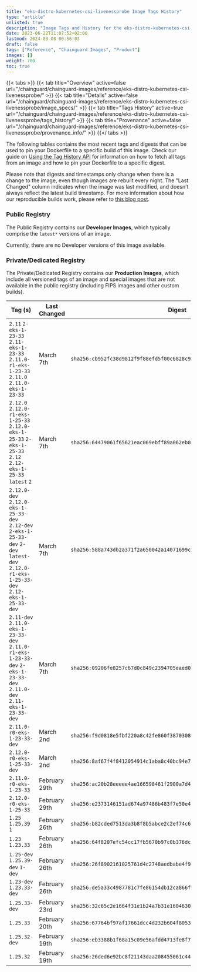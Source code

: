 ```yaml
---
title: "eks-distro-kubernetes-csi-livenessprobe Image Tags History"
type: "article"
unlisted: true
description: "Image Tags and History for the eks-distro-kubernetes-csi-livenessprobe Chainguard Image"
date: 2023-06-22T11:07:52+02:00
lastmod: 2024-03-08 00:56:03
draft: false
tags: ["Reference", "Chainguard Images", "Product"]
images: []
weight: 700
toc: true
---
```


{{< tabs >}}
{{< tab title="Overview" active=false url="/chainguard/chainguard-images/reference/eks-distro-kubernetes-csi-livenessprobe/" >}}
{{< tab title="Details" active=false url="/chainguard/chainguard-images/reference/eks-distro-kubernetes-csi-livenessprobe/image_specs/" >}}
{{< tab title="Tags History" active=true url="/chainguard/chainguard-images/reference/eks-distro-kubernetes-csi-livenessprobe/tags_history/" >}}
{{< tab title="Provenance" active=false url="/chainguard/chainguard-images/reference/eks-distro-kubernetes-csi-livenessprobe/provenance_info/" >}}
{{</ tabs >}}

The following tables contains the most recent tags and digests that can be used to pin your Dockerfile to a specific build of this image. Check our guide on [Using the Tag History API](/chainguard/chainguard-images/using-the-tag-history-api/) for information on how to fetch all tags from an image and how to pin your Dockerfile to a specific digest.

Please note that digests and timestamps only change when there is a change to the image, even though images are rebuilt every night. The "Last Changed" column indicates when the image was last modified, and doesn't always reflect the latest build timestamp. For more information about how our reproducible builds work, please refer to [this blog post](https://www.chainguard.dev/unchained/reproducing-chainguards-reproducible-image-builds).

### Public Registry
The Public Registry contains our **Developer Images**, which typically comprise the `latest*` versions of an image.

Currently, there are no Developer versions of this image available.

### Private/Dedicated Registry
The Private/Dedicated Registry contains our **Production Images**, which include all versioned tags of an image and special images that are not available in the public registry (including FIPS images and other custom builds).

| Tag (s)                                                                                                                                       | Last Changed  | Digest                                                                    |
|-----------------------------------------------------------------------------------------------------------------------------------------------|---------------|---------------------------------------------------------------------------|
|  `2.11` `2-eks-1-23-33` `2.11-eks-1-23-33` `2.11.0-r1-eks-1-23-33` `2.11.0` `2.11.0-eks-1-23-33`                                              | March 7th     | `sha256:cb952fc38d9812f9f88efd5f00c6828c9431ea8dbb80e57e977001c89a10b2ac` |
|  `2.12.0` `2.12.0-r1-eks-1-25-33` `2.12.0-eks-1-25-33` `2-eks-1-25-33` `2.12` `2.12-eks-1-25-33` `latest` `2`                                 | March 7th     | `sha256:64479061f65621eac069ebff89a062eb03fa1a24db3ccfdbd6843ebd1dab65f7` |
|  `2.12.0-dev` `2.12.0-eks-1-25-33-dev` `2.12-dev` `2-eks-1-25-33-dev` `2-dev` `latest-dev` `2.12.0-r1-eks-1-25-33-dev` `2.12-eks-1-25-33-dev` | March 7th     | `sha256:588a743db2a371f2a650042a14071699c8ad899b3fd2decac194ef75d0b6382c` |
|  `2.11-dev` `2.11.0-eks-1-23-33-dev` `2.11.0-r1-eks-1-23-33-dev` `2-eks-1-23-33-dev` `2.11.0-dev` `2.11-eks-1-23-33-dev`                      | March 7th     | `sha256:09206fe8257c67d0c849c2394705eaed080a533afeb10b89278cff03ea47bc26` |
|  `2.11.0-r0-eks-1-23-33-dev`                                                                                                                  | March 2nd     | `sha256:f9d0818e5fbf220a8c42fe860f38703081122406cc4e0fcc2e6d3194ce40c1dd` |
|  `2.12.0-r0-eks-1-25-33-dev`                                                                                                                  | March 2nd     | `sha256:8af67f4f8412054914c1aba8c40bc94e7e3c89823735c1de960146a65ed17477` |
|  `2.11.0-r0-eks-1-23-33`                                                                                                                      | February 29th | `sha256:ac20b28eeeee4ae166598461f2900a7d4dc0a95fb2af1f3c347677b84bbcae0f` |
|  `2.12.0-r0-eks-1-25-33`                                                                                                                      | February 29th | `sha256:e2373146151ad674a97486b483f7e50e43a22b48114347b15defea5f567a949b` |
|  `1.25` `1.25.39` `1`                                                                                                                         | February 26th | `sha256:b82cded7513da3b8f8b5abce2c2ef74c60705408ee6ba71a555ff37d2912b5fd` |
|  `1.23` `1.23.33`                                                                                                                             | February 26th | `sha256:64f8207efc54cc17fb5670b97c0b376dc7454c9239fbb08d16b9817c0386c2cf` |
|  `1.25-dev` `1.25.39-dev` `1-dev`                                                                                                             | February 26th | `sha256:26f8902161025761d4c2748aedbabe4f95d90757c8e345563edb88991d57febc` |
|  `1.23-dev` `1.23.33-dev`                                                                                                                     | February 26th | `sha256:de5a33c4987781c7fe86154db12ca866f37472f389f779f277d36e797e46a5ea` |
|  `1.25.33-dev`                                                                                                                                | February 23rd | `sha256:32c65c2e1664f31e1b24a7b31e1604630f6e26a68fddc148427312749cde000d` |
|  `1.25.33`                                                                                                                                    | February 20th | `sha256:67764bf97af17661dcc4d232b604f805376e3e25d3202eadf19e28e55d8bf558` |
|  `1.25.32-dev`                                                                                                                                | February 19th | `sha256:eb3388b1f68a15c09e56afdd4713fe8f7c8b0b0cf0f9317274832e4a8c84ca35` |
|  `1.25.32`                                                                                                                                    | February 19th | `sha256:26ded6e92bc8f21143daa208455061c44becdc0774f1975e1794ba9144b3b888` |

